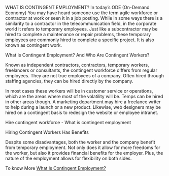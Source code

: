WHAT IS CONTINGENT EMPLOYMENT?
In today’s ODE (On-Demand Economy) You may have heard someone use the term agile workforce or contractor at work or seen it in a job posting. While in some ways there is a similarity to a contractor in the telecommunication field, in the corporate world it refers to temporary employees. Just like a subcontractor may be hired to complete a maintenance or repair problems, these temporary employees are commonly hired to complete a specific project. It is also known as contingent work.

What Is Contingent Employment? And Who Are Contingent Workers?

Known as independent contractors, contractors, temporary workers, freelancers or consultants, the contingent workforce differs from regular employees. They are not true employees of a company. Often hired through staffing agencies, they can be hired directly by the company.

In most cases these workers will be in customer service or operations, which are the areas where most of the volatility will be. Temps can be hired in other areas though. A marketing department may hire a freelance writer to help during a launch or a new product. Likewise, web designers may be hired on a contingent basis to redesign the website or employee intranet.

Hire contingent workforce - What is contingent employment

Hiring Contingent Workers Has Benefits

Despite some disadvantages, both the worker and the company benefit from temporary employment. Not only does it allow for more freedoms for the worker, but also it provides financial benefits for the employer. Plus, the nature of the employment allows for flexibility on both sides.

To know More
[What Is Contingent Employment?](https://www.fieldengineer.com/blogs/what-is-contingent-employment/)
